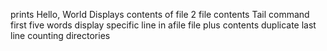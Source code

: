 prints Hello, World
Displays contents of file
2 file contents
Tail command
first five words
display specific line in afile
file plus contents
duplicate last line
counting directories
